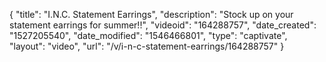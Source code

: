 {
    "title": "I.N.C. Statement Earrings",
    "description": "Stock up on your statement earrings for summer!!",
    "videoid": "164288757",
    "date_created": "1527205540",
    "date_modified": "1546466801",
    "type": "captivate",
    "layout": "video",
    "url": "\/v\/i-n-c-statement-earrings\/164288757"
}